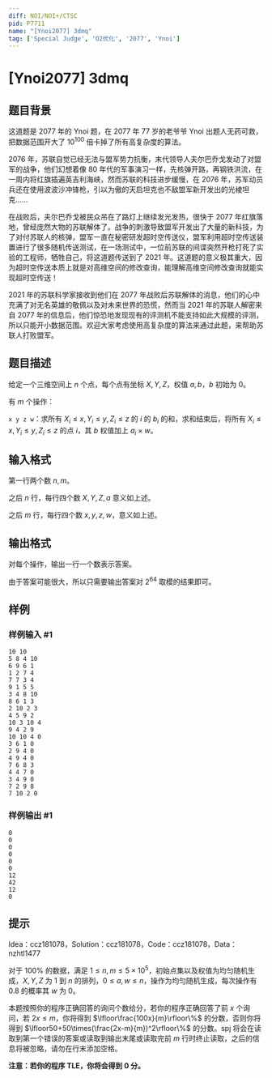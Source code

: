```yaml
---
diff: NOI/NOI+/CTSC
pid: P7711
name: "[Ynoi2077] 3dmq"
tag: ['Special Judge', 'O2优化', '2077', 'Ynoi']
---
```

# [Ynoi2077] 3dmq
## 题目背景

这道题是 2077 年的 Ynoi 题，在 2077 年 77 岁的老爷爷 Ynoi 出题人无药可救，把数据范围开大了 $10^{100}$ 倍卡掉了所有高复杂度的算法。

2076 年，苏联自觉已经无法与盟军势力抗衡，末代领导人夫尔巴乔戈发动了对盟军的战争，他们幻想着像 80 年代的军事演习一样，先核弹开路，再钢铁洪流，在一周内将红旗插遍英吉利海峡，然而苏联的科技进步缓慢，在 2076 年，苏军动员兵还在使用波波沙冲锋枪，引以为傲的天启坦克也不敌盟军新开发出的光棱坦克......

在战败后，夫尔巴乔戈被民众吊在了路灯上继续发光发热，很快于 2077 年红旗落地，曾经庞然大物的苏联解体了。战争的刺激导致盟军开发出了大量的新科技，为了对付苏联人的核弹，盟军一直在秘密研发超时空传送仪，盟军利用超时空传送装置进行了很多随机传送测试，在一场测试中，一位前苏联的间谍突然开枪打死了实验的工程师，牺牲自己，将这道题传送到了 2021 年。这道题的意义极其重大，因为超时空传送本质上就是对高维空间的修改查询，能理解高维空间修改查询就能实现超时空传送！

2021 年的苏联科学家接收到他们在 2077 年战败后苏联解体的消息，他们的心中充满了对无名英雄的敬佩以及对未来世界的恐慌，然而当 2021 年的苏联人解密来自 2077 年的信息后，他们惊恐地发现现有的评测机不能支持如此大规模的评测，所以只能开小数据范围。欢迎大家考虑使用高复杂度的算法来通过此题，来帮助苏联人打败盟军。
## 题目描述

给定一个三维空间上 $n$ 个点，每个点有坐标 $X,Y,Z$，权值 $a,b$，$b$ 初始为 $0$。

有 $m$ 个操作：

`x y z w`：求所有 $X_i\le x,Y_i\le y,Z_i\le z$ 的 $i$ 的 $b_i$ 的和，求和结束后，将所有 $X_i\le x,Y_i\le y,Z_i\le z$ 的点 $i$，其 $b$ 权值加上 $a_i\times w$。
## 输入格式

第一行两个数 $n,m$。

之后 $n$ 行，每行四个数 $X,Y,Z,a$ 意义如上述。

之后 $m$ 行，每行四个数 $x,y,z,w$，意义如上述。
## 输出格式

对每个操作，输出一行一个数表示答案。

由于答案可能很大，所以只需要输出答案对 $2^{64}$ 取模的结果即可。
## 样例

### 样例输入 #1
```
10 10
5 8 4 10
6 9 6 1
1 2 7 4
7 7 3 4
9 1 5 5
3 4 8 10
8 6 1 3
2 10 2 3
4 5 9 2
10 3 10 4
9 4 2 9
10 10 4 0
3 6 1 0
2 9 4 0
4 9 4 0
7 6 8 3
4 4 7 0
3 4 9 0
7 2 9 8
7 10 2 0
```
### 样例输出 #1
```
0
0
0
0
0
0
12
42
12
0
```
## 提示

Idea：ccz181078，Solution：ccz181078，Code：ccz181078，Data：nzhtl1477

对于 $100\%$ 的数据，满足 $1\le n,m\le 5\times 10^5$，初始点集以及权值为均匀随机生成，$X,Y,Z$ 为 $1$ 到 $n$ 的排列，$0\le a,w\le n$，操作为均匀随机生成，每次操作有 $0.8$ 的概率其 $w$ 为 $0$。

本题按照你的程序正确回答的询问个数给分，若你的程序正确回答了前 $x$ 个询问，若 $2x\le m$，你将得到 $\lfloor\frac{100x}{m}\rfloor\%$ 的分数，否则你将得到 $\lfloor50+50\times(\frac{2x-m}{m})^2\rfloor\%$ 的分数。spj 将会在读取到第一个错误的答案或读取到输出末尾或读取完前 $m$ 行时终止读取，之后的信息将被忽略，请勿在行末添加空格。

**注意：若你的程序 TLE，你将会得到 0 分。**
